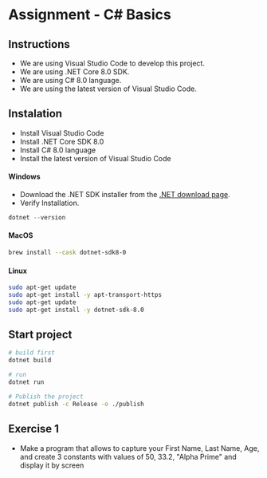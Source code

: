 # Assignment - C# Basics

## Instructions

-   We are using Visual Studio Code to develop this project.
-   We are using .NET Core 8.0 SDK.
-   We are using C# 8.0 language.
-   We are using the latest version of Visual Studio Code.

## Instalation

-   Install Visual Studio Code
-   Install .NET Core SDK 8.0
-   Install C# 8.0 language
-   Install the latest version of Visual Studio Code

#### Windows

-   Download the .NET SDK installer from the [.NET download page](https://dotnet.microsoft.com/download).
-   Verify Installation.

```powershell
dotnet --version
```

#### MacOS

```bash
brew install --cask dotnet-sdk8-0
```

#### Linux

```bash
sudo apt-get update
sudo apt-get install -y apt-transport-https
sudo apt-get update
sudo apt-get install -y dotnet-sdk-8.0
```

## Start project

```bash
# build first
dotnet build

# run
dotnet run

# Publish the project
dotnet publish -c Release -o ./publish
```

## Exercise 1

-   Make a program that allows to capture your First Name, Last Name, Age, and create 3 constants with values of 50,
    33.2, "Alpha Prime" and display it by screen
